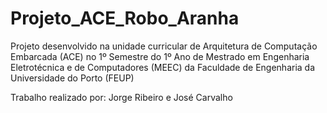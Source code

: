 # Projeto_ACE_Robo_Aranha
Projeto desenvolvido na unidade curricular de Arquitetura de Computação Embarcada (ACE)
no 1º Semestre do 1º Ano de Mestrado em Engenharia Eletrotécnica e de Computadores (MEEC)
da Faculdade de Engenharia da Universidade do Porto (FEUP)

Trabalho realizado por: Jorge Ribeiro e José Carvalho
